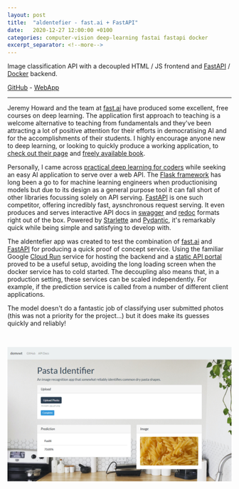 ```yaml
---
layout: post
title:  "aldentefier - fast.ai + FastAPI"
date:   2020-12-27 12:00:00 +0100
categories: computer-vision deep-learning fastai fastapi docker 
excerpt_separator: <!--more-->
---
```


Image classification API with a decoupled HTML / JS frontend and [FastAPI][fastapi] / [Docker][docker] backend.

[GitHub][github] - [WebApp][web-app]

<!--more-->

---

Jeremy Howard and the team at [fast.ai][fastai] have produced some excellent, free courses on deep learning. 
The application first approach to teaching is a welcome alternative to teaching from fundamentals and they've been attracting
a lot of positive attention for their efforts in democratising AI and for the accomplishments of their students. 
I highly encourage anyone new to deep learning, or looking to quickly produce a working application, to 
[check out their page][fastai] and [freely available book][fastbook].

Personally, I came across [practical deep learning for coders][practical-dl] while seeking an easy AI application
to serve over a web API. The [Flask framework][flask] has long been a go to for machine learning engineers when productionising 
models but due to its design as a general purpose tool it can fall short of other libraries focussing solely on API serving. 
[FastAPI][fastapi] is one such competitor, offering incredibly fast, aysnchronous request serving. It even produces and serves 
interactive API docs in [swagger][swagger] and [redoc][redoc] formats right out of the box. Powered by 
[Starlette][starlette] and [Pydantic][pydantic], it's remarkably quick while being simple and satisfying to develop with.

The aldentefier app was created to test the combination of [fast.ai][fastai] and [FastAPI][fastapi] for producing a quick 
proof of concept service. Using the familiar Google [Cloud Run][cloud-run] service for hosting the backend and a [static API 
portal][web-app] proved to be a useful setup, avoiding the long loading screen when the docker service has to cold started. 
The decoupling also means that, in a production setting, these services can be scaled independently. For example, if the 
prediction service is called from a number of different client applications. 

The model doesn't do a fantastic job of classifying user submitted photos (this was not a priority for the project...) 
but it does make its guesses quickly and reliably!

<br>

[![aldentefier](/assets/aldentefier.png)][web-app]


[github]: https://github.com/domvwt/aldentefier-api
[web-app]: https://domvwt.github.io/aldentefier-api
[docker]: https://www.docker.com/
[fastapi]: https://fastapi.tiangolo.com/
[fastai]: https://www.fast.ai/
[fastbook]: https://github.com/fastai/fastbook 
[practical-dl]: https://course.fast.ai/
[flask]: https://palletsprojects.com/p/flask/
[swagger]: https://swagger.io/tools/swagger-ui/
[redoc]: https://redoc.ly/
[starlette]: https://www.starlette.io/
[pydantic]: https://pydantic-docs.helpmanual.io/
[cloud-run]: https://cloud.google.com/run
